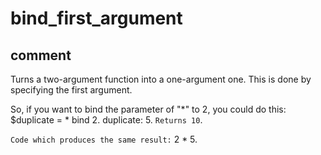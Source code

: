 # bind_first_argument
## comment

Turns a two-argument function into a one-argument one.
This is done by specifying the first argument.

So, if you want to bind the parameter of "*" to 2, you could do this:
$duplicate = * bind 2.
duplicate: 5. `Returns 10`.

`Code which produces the same result:`
2 * 5.